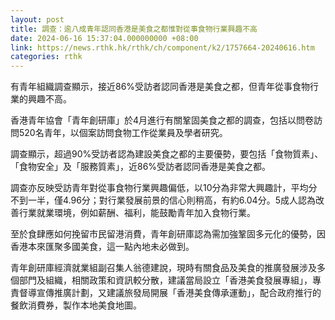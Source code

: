 ```yaml
---
layout: post
title: 調查：逾八成青年認同香港是美食之都惟對從事食物行業興趣不高
date: 2024-06-16 15:37:04.000000000 +08:00
link: https://news.rthk.hk/rthk/ch/component/k2/1757664-20240616.htm
categories: rthk
---
```


有青年組織調查顯示，接近86%受訪者認同香港是美食之都，但青年從事食物行業的興趣不高。

香港青年協會「青年創研庫」於4月進行有關鞏固美食之都的調查，包括以問卷訪問520名青年，以個案訪問食物工作從業員及學者研究。

調查顯示，超過90%受訪者認為建設美食之都的主要優勢，要包括「食物質素」、「食物安全」及「服務質素」，近86%受訪者認同香港是美食之都。

調查亦反映受訪青年對從事食物行業興趣偏低，以10分為非常大興趣計，平均分不到一半，僅4.96分；對行業發展前景的信心則稍高，有約6.04分。5成人認為改善行業就業環境，例如薪酬、福利，能鼓勵青年加入食物行業。

至於食肆應如何挽留市民留港消費，青年創研庫認為需加強鞏固多元化的優勢，因香港本來匯聚多國美食，這一點內地未必做到。

青年創研庫經濟就業組副召集人翁德建說，現時有關食品及美食的推廣發展涉及多個部門及組織，相關政策和資訊較分散，建議當局設立「香港美食發展專組」，專責督導宣傳推廣計劃，又建議旅發局開展「香港美食傳承運動」，配合政府推行的餐飲消費券，製作本地美食地圖。
